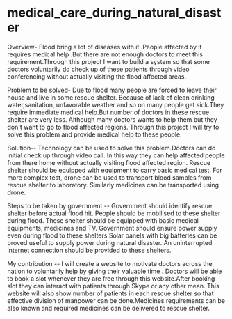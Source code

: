 # medical_care_during_natural_disaster

Overview-
Flood bring a lot of diseases with it .People affected by it requires medical help .But there are not enough doctors to meet this requirement.Through this project I want to build a system so that some doctors voluntarily do check up of these patients through video conferencing without actually visiting the flood affected areas.

Problem to be solved-
Due to flood many people are forced to leave their house and live in some rescue shelter. Because of lack of clean drinking water,sanitation, unfavorable weather and so on many people get sick.They require immediate medical help.But number of doctors in these rescue shelter are very less. Although many doctors wants to help them but they don't want to go to flood affected regions. Through this project I will try to solve this problem and provide medical help to these people.

Solution--
Technology can be used to solve this problem.Doctors can do initial check up through video call. In this way they can help affected people from there home without actually visiting flood affected region. Rescue shelter should be equipped with equipment to carry basic medical test. For more complex test, drone can be used to transport blood samples from rescue shelter to laboratory. Similarly medicines can be transported using drone.

Steps to be taken by government --
Government should identify rescue shelter before actual flood hit. People should be mobilised to these shelter during flood. These shelter should be equipped with basic medical equipments, medicines and TV. Government should ensure power supply even during flood to these shelters.Solar panels with big batteries can be proved useful to supply power during natural disaster. An uninterrupted internet connection should be provided to these shelters.

My contribution --
I will create a website to motivate doctors across the nation to voluntarily help by giving their valuable time . Doctors will be able to book a slot whenever they are free through this website.After booking slot they can interact with patients through Skype or any other mean. This website will also show number of patients in each rescue shelter so that effective division of manpower can be done.Medicines requirements can be also known and required medicines can be delivered to rescue shelter.
